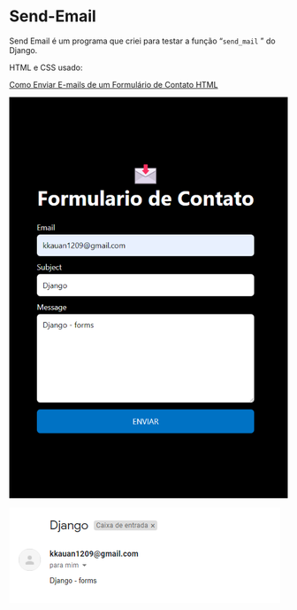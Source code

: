 # Send-Email

Send Email é um programa que criei para testar a função “`send_mail` ” do Django.

HTML e CSS usado:

[Como Enviar E-mails de um Formulário de Contato HTML](https://www.youtube.com/watch?v=2umsItNQ9mI&ab_channel=TigerCodes)


![Untitled](img1)

![Untitled](img2)
